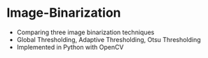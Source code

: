 # Image-Binarization
- Comparing three image binarization techniques  
- Global Thresholding, Adaptive Thresholding, Otsu Thresholding  
- Implemented in Python with OpenCV
